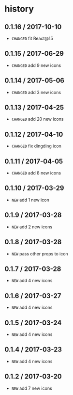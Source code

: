 # history

## 0.1.16 / 2017-10-10

* `CHANGED` fit React@15

## 0.1.15 / 2017-06-29

* `CHANGED` add 9 new icons

## 0.1.14 / 2017-05-06

* `CHANGED` add 3 new icons

## 0.1.13 / 2017-04-25

* `CHANGED` add 20 new icons

## 0.1.12 / 2017-04-10

* `CHANGED` fix dingding icon

## 0.1.11 / 2017-04-05

* `CHANGED` add 8 new icons

## 0.1.10 / 2017-03-29

* `NEW` add 1 new icon

## 0.1.9 / 2017-03-28

* `NEW` add 2 new icons

## 0.1.8 / 2017-03-28

* `NEW` pass other props to icon

## 0.1.7 / 2017-03-28

* `NEW` add 4 new icons

## 0.1.6 / 2017-03-27

* `NEW` add 4 new icons

## 0.1.5 / 2017-03-24

* `NEW` add 4 new icons

## 0.1.4 / 2017-03-23

* `NEW` add 4 new icons

## 0.1.2 / 2017-03-20

* `NEW` add 7 new icons